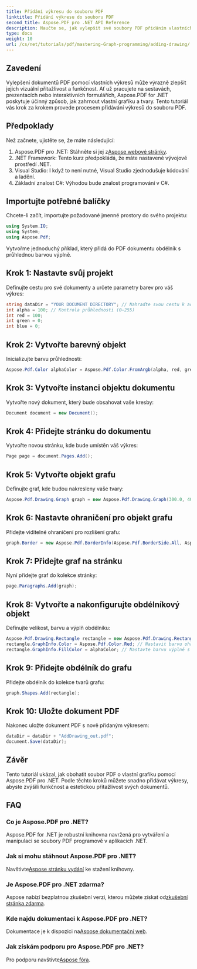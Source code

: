 ```yaml
---
title: Přidání výkresu do souboru PDF
linktitle: Přidání výkresu do souboru PDF
second_title: Aspose.PDF pro .NET API Reference
description: Naučte se, jak vylepšit své soubory PDF přidáním vlastních výkresů pomocí Aspose.PDF pro .NET. Tento návod krok za krokem pokrývá vše od nastavení projektu až po tvorbu grafiky.
type: docs
weight: 10
url: /cs/net/tutorials/pdf/mastering-Graph-programming/adding-drawing/
---
```

## Zavedení

Vylepšení dokumentů PDF pomocí vlastních výkresů může výrazně zlepšit jejich vizuální přitažlivost a funkčnost. Ať už pracujete na sestavách, prezentacích nebo interaktivních formulářích, Aspose.PDF for .NET poskytuje účinný způsob, jak zahrnout vlastní grafiku a tvary. Tento tutoriál vás krok za krokem provede procesem přidávání výkresů do souboru PDF.

## Předpoklady

Než začnete, ujistěte se, že máte následující:

1.  Aspose.PDF pro .NET: Stáhněte si jej z[Aspose webové stránky](https://releases.aspose.com/pdf/net/).
2. .NET Framework: Tento kurz předpokládá, že máte nastavené vývojové prostředí .NET.
3. Visual Studio: I když to není nutné, Visual Studio zjednodušuje kódování a ladění.
4. Základní znalost C#: Výhodou bude znalost programování v C#.

## Importujte potřebné balíčky

Chcete-li začít, importujte požadované jmenné prostory do svého projektu:

```csharp
using System.IO;
using System;
using Aspose.Pdf;
```

Vytvořme jednoduchý příklad, který přidá do PDF dokumentu obdélník s průhlednou barvou výplně.

## Krok 1: Nastavte svůj projekt

Definujte cestu pro své dokumenty a určete parametry barev pro váš výkres:

```csharp
string dataDir = "YOUR DOCUMENT DIRECTORY"; // Nahraďte svou cestu k adresáři
int alpha = 100; // Kontrola průhlednosti (0–255)
int red = 100;
int green = 0;
int blue = 0;
```

## Krok 2: Vytvořte barevný objekt

Inicializujte barvu průhledností:

```csharp
Aspose.Pdf.Color alphaColor = Aspose.Pdf.Color.FromArgb(alpha, red, green, blue);
```

## Krok 3: Vytvořte instanci objektu dokumentu

Vytvořte nový dokument, který bude obsahovat vaše kresby:

```csharp
Document document = new Document();
```

## Krok 4: Přidejte stránku do dokumentu

Vytvořte novou stránku, kde bude umístěn váš výkres:

```csharp
Page page = document.Pages.Add();
```

## Krok 5: Vytvořte objekt grafu

Definujte graf, kde budou nakresleny vaše tvary:

```csharp
Aspose.Pdf.Drawing.Graph graph = new Aspose.Pdf.Drawing.Graph(300.0, 400.0);
```

## Krok 6: Nastavte ohraničení pro objekt grafu

Přidejte viditelné ohraničení pro rozlišení grafu:

```csharp
graph.Border = new Aspose.Pdf.BorderInfo(Aspose.Pdf.BorderSide.All, Aspose.Pdf.Color.Black);
```

## Krok 7: Přidejte graf na stránku

Nyní přidejte graf do kolekce stránky:

```csharp
page.Paragraphs.Add(graph);
```

## Krok 8: Vytvořte a nakonfigurujte obdélníkový objekt

Definujte velikost, barvu a výplň obdélníku:

```csharp
Aspose.Pdf.Drawing.Rectangle rectangle = new Aspose.Pdf.Drawing.Rectangle(0, 0, 100, 50);
rectangle.GraphInfo.Color = Aspose.Pdf.Color.Red; // Nastavit barvu ohraničení
rectangle.GraphInfo.FillColor = alphaColor; // Nastavte barvu výplně s průhledností
```

## Krok 9: Přidejte obdélník do grafu

Přidejte obdélník do kolekce tvarů grafu:

```csharp
graph.Shapes.Add(rectangle);
```

## Krok 10: Uložte dokument PDF

Nakonec uložte dokument PDF s nově přidaným výkresem:

```csharp
dataDir = dataDir + "AddDrawing_out.pdf";
document.Save(dataDir);
```

## Závěr

Tento tutoriál ukázal, jak obohatit soubor PDF o vlastní grafiku pomocí Aspose.PDF pro .NET. Podle těchto kroků můžete snadno přidávat výkresy, abyste zvýšili funkčnost a estetickou přitažlivost svých dokumentů.

## FAQ

### Co je Aspose.PDF pro .NET?

Aspose.PDF for .NET je robustní knihovna navržená pro vytváření a manipulaci se soubory PDF programově v aplikacích .NET.

### Jak si mohu stáhnout Aspose.PDF pro .NET?

 Navštivte[Aspose stránku vydání](https://releases.aspose.com/pdf/net/) ke stažení knihovny.

### Je Aspose.PDF pro .NET zdarma?

 Aspose nabízí bezplatnou zkušební verzi, kterou můžete získat od[zkušební stránka zdarma](https://releases.aspose.com/).

### Kde najdu dokumentaci k Aspose.PDF pro .NET?

 Dokumentace je k dispozici na[Aspose dokumentační web](https://reference.aspose.com/pdf/net/).

### Jak získám podporu pro Aspose.PDF pro .NET?

 Pro podporu navštivte[Aspose fóra](https://forum.aspose.com/c/pdf/10).